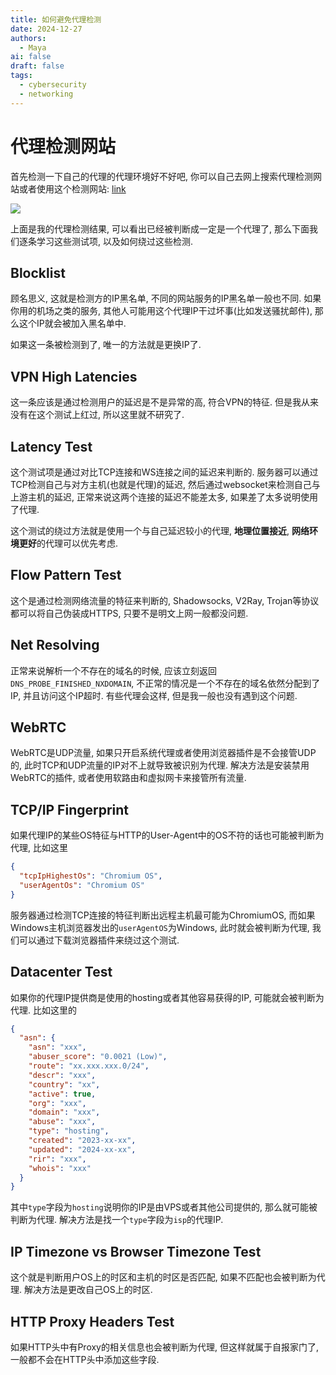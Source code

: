 ```yaml
---
title: 如何避免代理检测
date: 2024-12-27
authors:
  - Maya
ai: false
draft: false
tags:
  - cybersecurity
  - networking
---
```


# 代理检测网站

首先检测一下自己的代理的代理环境好不好吧,
你可以自己去网上搜索代理检测网站或者使用这个检测网站:
[link](https://proxy.incolumitas.com/proxy_detect.html)

![](proxy-detect-1.png)

上面是我的代理检测结果, 可以看出已经被判断成一定是一个代理了,
那么下面我们逐条学习这些测试项, 以及如何绕过这些检测.

## Blocklist

顾名思义, 这就是检测方的IP黑名单, 不同的网站服务的IP黑名单一般也不同.
如果你用的机场之类的服务, 其他人可能用这个代理IP干过坏事(比如发送骚扰邮件),
那么这个IP就会被加入黑名单中.

如果这一条被检测到了, 唯一的方法就是更换IP了.

## VPN High Latencies

这一条应该是通过检测用户的延迟是不是异常的高, 符合VPN的特征.
但是我从来没有在这个测试上红过, 所以这里就不研究了.

## Latency Test

这个测试项是通过对比TCP连接和WS连接之间的延迟来判断的.
服务器可以通过TCP检测自己与对方主机(也就是代理)的延迟,
然后通过websocket来检测自己与上游主机的延迟, 正常来说这两个连接的延迟不能差太多,
如果差了太多说明使用了代理.

这个测试的绕过方法就是使用一个与自己延迟较小的代理, **地理位置接近**,
**网络环境更好**的代理可以优先考虑.

## Flow Pattern Test

这个是通过检测网络流量的特征来判断的, Shadowsocks, V2Ray,
Trojan等协议都可以将自己伪装成HTTPS, 只要不是明文上网一般都没问题.

## Net Resolving

正常来说解析一个不存在的域名的时候, 应该立刻返回`DNS_PROBE_FINISHED_NXDOMAIN`,
不正常的情况是一个不存在的域名依然分配到了IP, 并且访问这个IP超时.
有些代理会这样, 但是我一般也没有遇到这个问题.

## WebRTC

WebRTC是UDP流量, 如果只开启系统代理或者使用浏览器插件是不会接管UDP的,
此时TCP和UDP流量的IP对不上就导致被识别为代理. 解决方法是安装禁用WebRTC的插件,
或者使用软路由和虚拟网卡来接管所有流量.

## TCP/IP Fingerprint

如果代理IP的某些OS特征与HTTP的User-Agent中的OS不符的话也可能被判断为代理,
比如这里

```json
{
  "tcpIpHighestOs": "Chromium OS",
  "userAgentOs": "Chromium OS"
}
```

服务器通过检测TCP连接的特征判断出远程主机最可能为ChromiumOS,
而如果Windows主机浏览器发出的`userAgentOS`为Windows, 此时就会被判断为代理,
我们可以通过下载浏览器插件来绕过这个测试.

## Datacenter Test

如果你的代理IP提供商是使用的hosting或者其他容易获得的IP, 可能就会被判断为代理.
比如这里的

```json
{
  "asn": {
    "asn": "xxx",
    "abuser_score": "0.0021 (Low)",
    "route": "xx.xxx.xxx.0/24",
    "descr": "xxx",
    "country": "xx",
    "active": true,
    "org": "xxx",
    "domain": "xxx",
    "abuse": "xxx",
    "type": "hosting",
    "created": "2023-xx-xx",
    "updated": "2024-xx-xx",
    "rir": "xxx",
    "whois": "xxx"
  }
}
```

其中`type`字段为`hosting`说明你的IP是由VPS或者其他公司提供的,
那么就可能被判断为代理. 解决方法是找一个`type`字段为`isp`的代理IP.

## IP Timezone vs Browser Timezone Test

这个就是判断用户OS上的时区和主机的时区是否匹配, 如果不匹配也会被判断为代理.
解决方法是更改自己OS上的时区.

## HTTP Proxy Headers Test

如果HTTP头中有Proxy的相关信息也会被判断为代理, 但这样就属于自报家门了,
一般都不会在HTTP头中添加这些字段.
